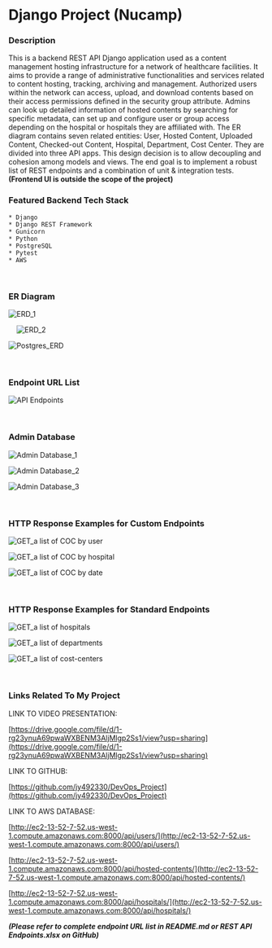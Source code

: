 # Django Project (Nucamp)

### Description

This is a backend REST API Django application used as a content management hosting infrastructure for a network of healthcare facilities. It aims to provide a range of administrative functionalities and services related to content hosting, tracking, archiving and management. 
Authorized users within the network can access, upload, and download contents based on their access permissions defined in the security group attribute. Admins can look up detailed information of hosted contents by searching for specific metadata, can set up and configure user or group access depending on the hospital or hospitals they are affiliated with. The ER diagram contains seven related entities: User, Hosted Content, Uploaded Content, Checked-out Content, Hospital, Department, Cost Center. They are divided into three API apps. This design decision is to allow decoupling and cohesion among models and views.
The end goal is to implement a robust list of REST endpoints and a combination of unit & integration tests. **(Frontend UI is outside the scope of the project)**


### Featured Backend Tech Stack

    * Django 
    * Django REST Framework
    * Gunicorn
    * Python
    * PostgreSQL
    * Pytest
    * AWS 
    
&nbsp;&nbsp;&nbsp;
### ER Diagram 

![ERD_1](https://user-images.githubusercontent.com/11815017/188238637-4060ab20-aa63-4833-9d0e-e970e20094a7.jpg)

&nbsp;&nbsp;&nbsp;
![ERD_2](https://user-images.githubusercontent.com/11815017/188229724-6549b493-7106-4841-accd-576c0ecef388.jpg)

![Postgres_ERD](https://user-images.githubusercontent.com/11815017/189986197-7802d5c9-9407-49b0-9609-c0394e0edb03.jpg)


&nbsp;&nbsp;&nbsp;
### Endpoint URL List
![API Endpoints](https://user-images.githubusercontent.com/11815017/188231778-e56f405e-e1f8-483e-9208-7c33fd89414d.jpg)

&nbsp;
### Admin Database
![Admin Database_1](https://user-images.githubusercontent.com/11815017/188232444-018f5c81-b3df-4a26-bc6a-d2d7008098fc.jpg)

![Admin Database_2](https://user-images.githubusercontent.com/11815017/188232478-add0dacd-fef5-4304-8dfc-2b5dea235f5d.jpg)

![Admin Database_3](https://user-images.githubusercontent.com/11815017/188232522-fd88c811-7508-41f6-87a7-e37b353a47ba.jpg)


&nbsp;
### HTTP Response Examples for Custom Endpoints
![GET_a list of COC by user](https://user-images.githubusercontent.com/11815017/188232622-f4ed622f-d7dd-4b93-ad56-0138c4c8f699.jpg)

![GET_a list of COC by hospital](https://user-images.githubusercontent.com/11815017/188232725-3071dba8-32a7-407c-a8bf-ae131c31642d.jpg)

![GET_a list of COC by date](https://user-images.githubusercontent.com/11815017/188232790-2402265a-e15f-425f-bd64-c35bf8e3260f.jpg)

&nbsp;&nbsp;
### HTTP Response Examples for Standard Endpoints
![GET_a list of hospitals](https://user-images.githubusercontent.com/11815017/188233197-abec0787-caa5-46ef-9e1b-d20d1f9fe8c2.jpg)

![GET_a list of departments](https://user-images.githubusercontent.com/11815017/188233282-c9ae8dce-0934-4c24-b5df-c92e211b2e09.jpg)

![GET_a list of cost-centers](https://user-images.githubusercontent.com/11815017/188233348-87b60b76-d0ba-4214-872a-176c26edd59c.jpg)


&nbsp;&nbsp;&nbsp;
### Links Related To My Project &nbsp;

LINK TO VIDEO PRESENTATION: 

[https://drive.google.com/file/d/1-rg23ynuA69pwaWXBENM3AljMlgp2Ss1/view?usp=sharing](https://drive.google.com/file/d/1-rg23ynuA69pwaWXBENM3AljMlgp2Ss1/view?usp=sharing)

LINK TO GITHUB:

[https://github.com/jy492330/DevOps_Project](https://github.com/jy492330/DevOps_Project)

LINK TO AWS DATABASE:

[http://ec2-13-52-7-52.us-west-1.compute.amazonaws.com:8000/api/users/](http://ec2-13-52-7-52.us-west-1.compute.amazonaws.com:8000/api/users/)

[http://ec2-13-52-7-52.us-west-1.compute.amazonaws.com:8000/api/hosted-contents/](http://ec2-13-52-7-52.us-west-1.compute.amazonaws.com:8000/api/hosted-contents/)

[http://ec2-13-52-7-52.us-west-1.compute.amazonaws.com:8000/api/hospitals/](http://ec2-13-52-7-52.us-west-1.compute.amazonaws.com:8000/api/hospitals/)

***(Please refer to complete endpoint URL list in README.md or REST API Endpoints.xlsx on GitHub)***


